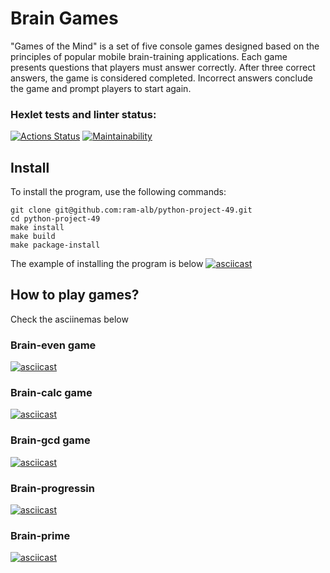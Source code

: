 # Brain Games

"Games of the Mind" is a set of five console games designed based on the principles of popular mobile brain-training applications. Each game presents questions that players must answer correctly. After three correct answers, the game is considered completed. Incorrect answers conclude the game and prompt players to start again.

### Hexlet tests and linter status:
[![Actions Status](https://github.com/ram-alb/python-project-49/workflows/hexlet-check/badge.svg)](https://github.com/ram-alb/python-project-49/actions)
[![Maintainability](https://api.codeclimate.com/v1/badges/80a122b1e9cfaf236248/maintainability)](https://codeclimate.com/github/ram-alb/python-project-49/maintainability)

## Install
To install the program, use the following commands:
```
git clone git@github.com:ram-alb/python-project-49.git
cd python-project-49
make install
make build
make package-install
```
The example of installing the program is below
[![asciicast](https://asciinema.org/a/546301.svg)](https://asciinema.org/a/546301)

## How to play games?
Check the asciinemas below
### Brain-even game
[![asciicast](https://asciinema.org/a/546326.svg)](https://asciinema.org/a/546326)

### Brain-calc game
[![asciicast](https://asciinema.org/a/546327.svg)](https://asciinema.org/a/546327)

### Brain-gcd game
[![asciicast](https://asciinema.org/a/546364.svg)](https://asciinema.org/a/546364)

### Brain-progressin
[![asciicast](https://asciinema.org/a/546457.svg)](https://asciinema.org/a/546457)

### Brain-prime
[![asciicast](https://asciinema.org/a/546468.svg)](https://asciinema.org/a/546468)
